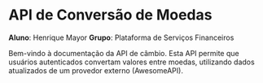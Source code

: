 # API de Conversão de Moedas

**Aluno**: Henrique Mayor
**Grupo**: Plataforma de Serviços Financeiros

Bem-vindo à documentação da API de câmbio. Esta API permite que usuários autenticados convertam valores entre moedas, utilizando dados atualizados de um provedor externo (AwesomeAPI).
